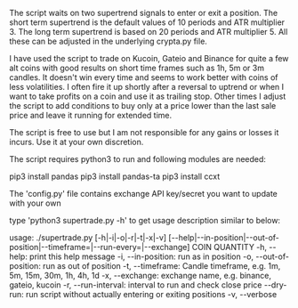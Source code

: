 The script waits on two supertrend signals to enter or exit a position. The short term supertrend is the default values of 10 periods and ATR multiplier 3. The long term supertrend is based on 20 periods and ATR multiplier 5. All these can be adjusted in the underlying crypta.py file.

I have used the script to trade on Kucoin, Gateio and Binance for quite a few alt coins with good results on short time frames such as 1h, 5m or 3m candles. It doesn't win every time and seems to work better with coins of less volatilities. I often fire it up shortly after a reversal to uptrend or when I want to take profits on a coin and use it as trailing stop. Other times I adjust the script to add conditions to buy only at a price lower than the last sale price and leave it running for extended time. 

The script is free to use but I am not responsible for any gains or losses it incurs. Use it at your own discretion.

The script requires python3 to run and following modules are needed:

pip3 install pandas
pip3 install pandas-ta
pip3 install ccxt

The 'config.py' file contains exchange API key/secret you want to update with your own 

type 'python3 supertrade.py -h' to get usage description similar to below:

usage: ./supertrade.py [-h|-i|-o|-r|-t|-x|-v] [--help|--in-position|--out-of-position|--timeframe=|--run-every=|--exchange] COIN QUANTITY
        -h, --help: print this help message
        -i, --in-position: run as in position
        -o, --out-of-position: run as out of position
        -t, --timeframe: Candle timeframe, e.g. 1m, 5m, 15m, 30m, 1h, 4h, 1d
        -x, --exchange: exchange name, e.g. binance, gateio, kucoin
        -r, --run-interval: interval to run and check close price 
        --dry-run: run script without actually entering or exiting positions
        -v, --verbose 

